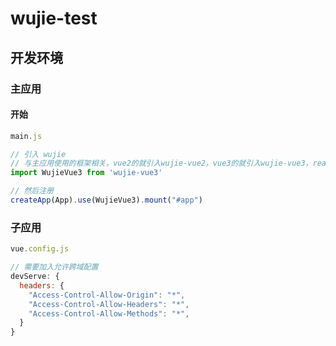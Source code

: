 # wujie-test

## 开发环境

### 主应用

#### 开始

```javascript
main.js

// 引入 wujie
// 与主应用使用的框架相关，vue2的就引入wujie-vue2，vue3的就引入wujie-vue3，react就引入wujie-react
import WujieVue3 from 'wujie-vue3'

// 然后注册
createApp(App).use(WujieVue3).mount("#app")
```


### 子应用

```javascript
vue.config.js

// 需要加入允许跨域配置
devServe: {
  headers: {
    "Access-Control-Allow-Origin": "*",
    "Access-Control-Allow-Headers": "*",
    "Access-Control-Allow-Methods": "*",
  }
}
```
